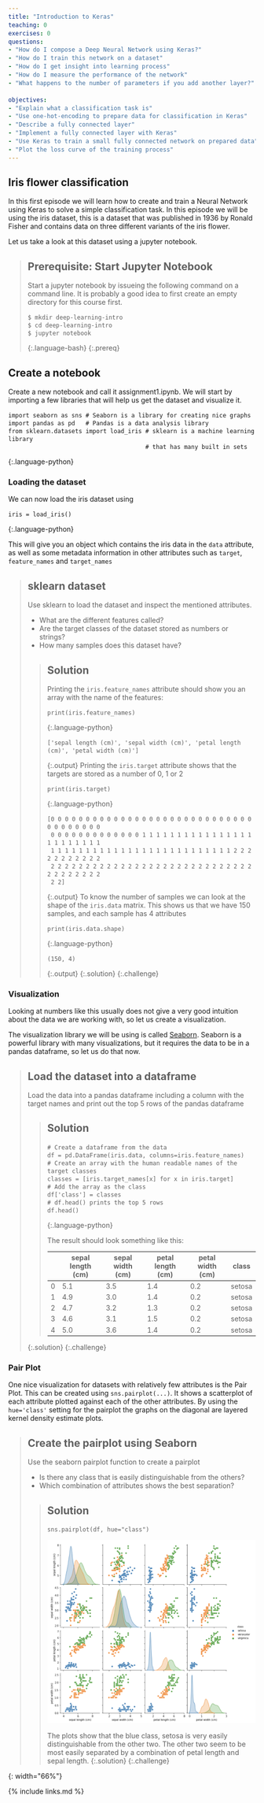 ```yaml
---
title: "Introduction to Keras"
teaching: 0
exercises: 0
questions:
- "How do I compose a Deep Neural Network using Keras?"
- "How do I train this network on a dataset"
- "How do I get insight into learning process"
- "How do I measure the performance of the network"
- "What happens to the number of parameters if you add another layer?"

objectives:
- "Explain what a classification task is"
- "Use one-hot-encoding to prepare data for classification in Keras"
- "Describe a fully connected layer"
- "Implement a fully connected layer with Keras"
- "Use Keras to train a small fully connected network on prepared data"
- "Plot the loss curve of the training process"
---
```


## Iris flower classification
In this first episode we will learn how to create and train a Neural Network using Keras to solve a simple classification task. In this episode we will be using the iris dataset, this is a dataset that was published in 1936 by Ronald Fisher and contains data on three different variants of the iris flower.

Let us take a look at this dataset using a jupyter notebook.

> ## Prerequisite: Start Jupyter Notebook
> Start a jupyter notebook by issueing the following command on a command line. It is probably a
> good idea to first create an empty directory for this course first.
>
> ~~~
> $ mkdir deep-learning-intro
> $ cd deep-learning-intro
> $ jupyter notebook
> ~~~
> {:.language-bash}
{:.prereq}

## Create a notebook
Create a new notebook and call it assignment1.ipynb. We will start by importing a few libraries that will help us get the dataset and visualize it.
~~~
import seaborn as sns # Seaborn is a library for creating nice graphs
import pandas as pd   # Pandas is a data analysis library
from sklearn.datasets import load_iris # sklearn is a machine learning library
                                       # that has many built in sets
~~~
{:.language-python}

### Loading the dataset
We can now load the iris dataset using
~~~
iris = load_iris()
~~~
{:.language-python}

This will give you an object which contains the iris data in the `data` attribute, as well as some metadata information in other attributes such as `target`, `feature_names` and `target_names`

> ## sklearn dataset
>
> Use sklearn to load the dataset and inspect the mentioned attributes.
> * What are the different features called?
> * Are the target classes of the dataset stored as numbers or strings?
> * How many samples does this dataset have?
>
> > ## Solution
> > Printing the `iris.feature_names` attribute should show you an array with the name of the features:
> > ~~~
> > print(iris.feature_names)
> > ~~~
> > {:.language-python}
> > ~~~
> > ['sepal length (cm)', 'sepal width (cm)', 'petal length (cm)', 'petal width (cm)']
> > ~~~
> > {:.output}
> > Printing the `iris.target` attribute shows that the targets are stored as a number of 0, 1 or 2
> > ~~~
> > print(iris.target)
> > ~~~
> > {:.language-python}
> > ~~~
> > [0 0 0 0 0 0 0 0 0 0 0 0 0 0 0 0 0 0 0 0 0 0 0 0 0 0 0 0 0 0 0 0 0 0 0 0 0
> >  0 0 0 0 0 0 0 0 0 0 0 0 0 1 1 1 1 1 1 1 1 1 1 1 1 1 1 1 1 1 1 1 1 1 1 1 1
> >  1 1 1 1 1 1 1 1 1 1 1 1 1 1 1 1 1 1 1 1 1 1 1 1 1 1 2 2 2 2 2 2 2 2 2 2 2
> >  2 2 2 2 2 2 2 2 2 2 2 2 2 2 2 2 2 2 2 2 2 2 2 2 2 2 2 2 2 2 2 2 2 2 2 2 2
> >  2 2]
> > ~~~
> > {:.output}
> > To know the number of samples we can look at the shape of the `iris.data` matrix.
> > This shows us that we have 150 samples, and each sample has 4 attributes
> > ~~~
> > print(iris.data.shape)
> > ~~~
> > {:.language-python}
> > ~~~
> > (150, 4)
> > ~~~
> > {:.output}
> {:.solution}
{:.challenge}

### Visualization
Looking at numbers like this usually does not give a very good intuition about the data we are
working with, so let us create a visualization.

The visualization library we will be using is called [Seaborn](https://seaborn.pydata.org/).
Seaborn is a powerful library with many visualizations, but it requires the data to be in a
pandas dataframe, so let us do that now.

> ## Load the dataset into a dataframe
> Load the data into a pandas dataframe including a column with the target names and
> print out the top 5 rows of the pandas dataframe
> > ## Solution
> > ~~~
> > # Create a dataframe from the data
> > df = pd.DataFrame(iris.data, columns=iris.feature_names)
> > # Create an array with the human readable names of the target classes
> > classes = [iris.target_names[x] for x in iris.target]
> > # Add the array as the class
> > df['class'] = classes
> > # df.head() prints the top 5 rows
> > df.head()
> > ~~~
> > {:.language-python}
> >
> > The result should look something like this:
> >
> > |   | sepal length (cm) | sepal width (cm) | petal length (cm) | petal width (cm) | class |
> > |---| --- | --- | --- | --- | --- |
> > | 0	| 5.1 | 3.5 | 1.4 | 0.2 | setosa |
> > | 1	| 4.9 | 3.0 | 1.4 | 0.2 | setosa |
> > | 2	| 4.7 | 3.2 | 1.3 | 0.2 | setosa |
> > | 3	| 4.6 | 3.1 | 1.5 | 0.2 | setosa |
> > | 4 | 5.0 | 3.6 | 1.4 | 0.2 | setosa |
> {:.solution}
{:.challenge}

### Pair Plot
One nice visualization for datasets with relatively few attributes is the Pair Plot.
This can be created using `sns.pairplot(...)`. It shows a scatterplot of each attribute plotted against each of the other attributes.
By using the `hue='class'` setting for the pairplot the graphs on the diagonal are layered kernel density estimate plots.

> ## Create the pairplot using Seaborn
> Use the seaborn pairplot function to create a pairplot
> * Is there any class that is easily distinguishable from the others?
> * Which combination of attributes shows the best separation?
>
> > ## Solution
> > ~~~
> > sns.pairplot(df, hue="class")
> > ~~~
> > ![pair plot][pairplot]
> >
> > The plots show that the blue class, setosa is very easily distinguishable from the other two.
> > The other two seem to be most easily separated by a combination of petal length and sepal
> > length.
> {:.solution}
{:.challenge}


[pairplot]: ../fig/pairplot.png "Pair Plot"
{: width="66%"}

{% include links.md %}

